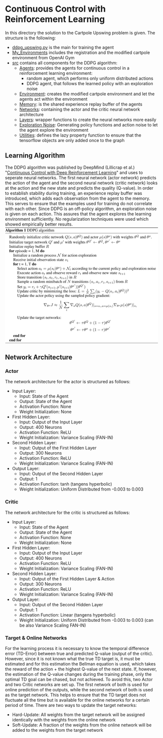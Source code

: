 # Continuous Control with Reinforcement Learning
In this directory the solution to the Cartpole Upswing problem is given.
The structure is the following:
* [ddpg_upswing.py](ddpg_upswing.py) is the main for training the agent
* [My_Environments](My_Environments) includes the registration and the modified cartpole environment from OpenAI Gym
* [src](src) contains all components for the DDPG algorithm:
    - [Agents](src/agents.py): provides the agents for continuous control in a reinforcement learning environment:
        + random agent, which performs only uniform distributed actions
        + DDPG agent, that follows the learned policy with an exploration noise
    - [Environment](src/environment.py): creates the modified cartpole environment and let the agents act within the environment
    - [Memory](src/memory.py): is the shared experience replay buffer of the agents
    - [Networks](src/networks.py): containing the actor and the critic neural network architecture
    - [Layers](src/layers.py): wrapper functions to create the neural networks more easily
    - [Exploration Noise](src/explorationnoise.py): Generating policy functions and action noise to let the agent explore the environment
    - [Utilities](src/utils.py): defines the lazy property function to ensure that the tensorflow objects are only added once to the graph

## Learning Algorithm
The DDPG algorithm was published by DeepMind (Lillicrap et al.) "[Continuous Control with Deep Reinforcement Learning](https://arxiv.org/pdf/1509.02971.pdf)" and uses to seperate neural networks. The first neural network (actor network) predicts the action of the agent and the second neural network (critic network) looks at the action and the new state and predicts the quality (Q-value). In order to establish stability during training, an experience replay buffer was introduced, which adds each observation from the agent to the memory. This serves to ensure that the examples used for training do not correlate with each other. Since DDPG is an off-policy algorithm, an exploration noise is given on each action. This assures that the agent explores the learning environment sufficiently. No regularization techniques were used which showed empirically better results.
![](DDPG_Algorithm.png)

## Network Architecture
### Actor
The network architecture for the actor is structured as follows:
* Input Layer:
    - Input: State of the Agent
    - Output: State of the Agent
    - Activation Function: None
    - Weight Initialization: None
* First Hidden Layer:
    - Input: Output of the Input Layer
    - Output: 400 Neurons
    - Activation Function: ReLU
    - Weight Initialization: Variance Scaling (FAN-IN)
* Second Hidden Layer:
    - Input: Output of the First Hidden Layer
    - Output: 300 Neurons
    - Activation Function: ReLU
    - Weight Initialization: Variance Scaling (FAN-IN)
* Output Layer:
    - Input: Output of the Second Hidden Layer
    - Output: 1
    - Activation Function: tanh (tangens hyperbolic)
    - Weight Initialization: Uniform Distributed from -0.003 to 0.003

### Critic
The network architecture for the critic is structured as follows:
* Input Layer:
    - Input: State of the Agent
    - Output: State of the Agent
    - Activation Function: None
    - Weight Initialization: None
* First Hidden Layer:
    - Input: Output of the Input Layer
    - Output: 400 Neurons
    - Activation Function: ReLU
    - Weight Initialization: Variance Scaling (FAN-IN)
* Second Hidden Layer:
    - Input: Output of the First Hidden Layer & Action
    - Output: 300 Neurons
    - Activation Function: ReLU
    - Weight Initialization: Variance Scaling (FAN-IN)
* Output Layer:
    - Input: Output of the Second Hidden Layer
    - Output: 1
    - Activation Function: Linear (tangens hyperbolic)
    - Weight Initialization: Uniform Distributed from -0.003 to 0.003 (can be also Variance Scaling FAN-IN)

### Target & Online Networks
For the learning process it is necessary to know the temporal difference error (TD-Error) between true and predicted Q-value (output of the critic). However, since it is not known what the true TD target is, it must be estimated and for this estimation the Bellman equation is used, which takes the reward of the action + the highest Q-value of the next state. If, however, the estimation of the Q-value changes during the training phase, only the optimal TD goal can be chased, but not achieved. To avoid this, two Actor and two Critic networks are set up. The first network of both is used for online prediction of the outputs, while the second network of both is used as the target network. This helps to ensure that the TD target does not fluctuate all the time but is available for the online networks for a certain period of time.
There are two ways to update the target networks:
* Hard-Update: All weights from the target network will be assigned identically with the weights from the online network
* Soft-Update: A fraction of the weights from the online network will be added to the weights from the target network
